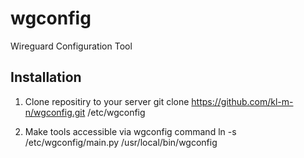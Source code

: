 # wgconfig
Wireguard Configuration Tool

## Installation
1. Clone repositiry to your server
git clone https://github.com/kl-m-n/wgconfig.git /etc/wgconfig

2. Make tools accessible via wgconfig command
ln -s /etc/wgconfig/main.py /usr/local/bin/wgconfig